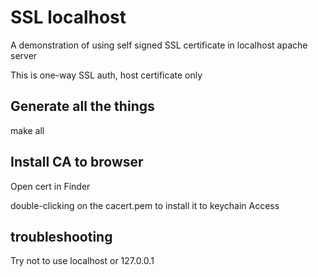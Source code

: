 # SSL localhost

A demonstration of using self signed SSL certificate in localhost apache server

This is one-way SSL auth, host certificate only

## Generate all the things

make all

## Install CA to browser

Open cert in Finder

double-clicking on the cacert.pem to install it to keychain Access

## troubleshooting

Try not to use localhost or 127.0.0.1
